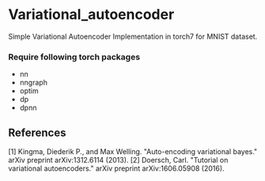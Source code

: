 # Variational_autoencoder
Simple Variational Autoencoder Implementation in torch7 for MNIST dataset.

### Require following torch packages
 * nn
 * nngraph
 * optim
 * dp
 * dpnn

## References
[1] Kingma, Diederik P., and Max Welling. "Auto-encoding variational bayes." arXiv preprint arXiv:1312.6114 (2013).
[2] Doersch, Carl. "Tutorial on variational autoencoders." arXiv preprint arXiv:1606.05908 (2016).
